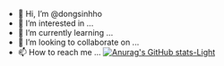 - 👋 Hi, I’m @dongsinhho
- 👀 I’m interested in ...
- 🌱 I’m currently learning ...
- 💞️ I’m looking to collaborate on ...
- 📫 How to reach me ...
[![Anurag's GitHub stats-Light](https://github-readme-stats.vercel.app/api?username=dongsinhho&show_icons=true&theme=default#gh-light-mode-only)](https://github.com/anuraghazra/github-readme-stats#gh-light-mode-only)

<!---
dongsinhho/dongsinhho is a ✨ special ✨ repository because its `README.md` (this file) appears on your GitHub profile.
You can click the Preview link to take a look at your changes.
--->
